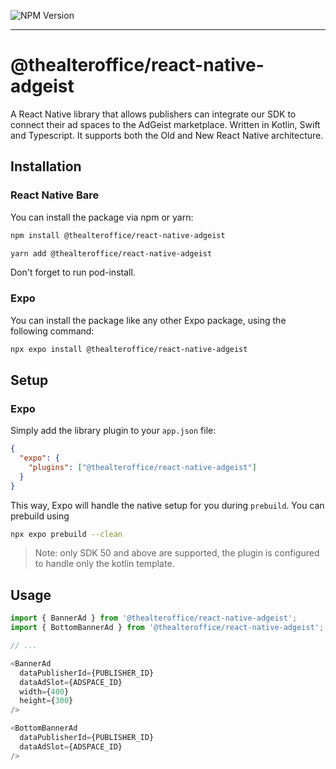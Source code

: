 ![NPM Version](https://img.shields.io/npm/v/@thealteroffice/react-native-adgeist)

---

# @thealteroffice/react-native-adgeist

A React Native library that allows publishers can integrate our SDK to connect their ad spaces to the AdGeist marketplace.
Written in Kotlin, Swift and Typescript. It supports both the Old and New React Native architecture.

## Installation

### React Native Bare

You can install the package via npm or yarn:

```sh
npm install @thealteroffice/react-native-adgeist
```

```sh
yarn add @thealteroffice/react-native-adgeist
```

Don't forget to run pod-install.

### Expo

You can install the package like any other Expo package, using the following command:

```sh
npx expo install @thealteroffice/react-native-adgeist
```

## Setup

### Expo

Simply add the library plugin to your `app.json` file:

```json
{
  "expo": {
    "plugins": ["@thealteroffice/react-native-adgeist"]
  }
}
```

This way, Expo will handle the native setup for you during `prebuild`. You can prebuild using

```sh
npx expo prebuild --clean
```

> Note: only SDK 50 and above are supported, the plugin is configured to handle only the kotlin template.

## Usage

```js
import { BannerAd } from '@thealteroffice/react-native-adgeist';
import { BottomBannerAd } from '@thealteroffice/react-native-adgeist';

// ...

<BannerAd
  dataPublisherId={PUBLISHER_ID}
  dataAdSlot={ADSPACE_ID}
  width={400}
  height={300}
/>

<BottomBannerAd
  dataPublisherId={PUBLISHER_ID}
  dataAdSlot={ADSPACE_ID}
/>
```
